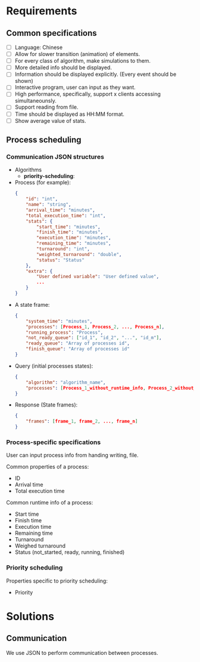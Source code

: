# Requirements

## Common specifications

- [ ] Language: Chinese
- [ ] Allow for slower transition (animation) of elements.
- [ ] For every class of algorithm, make simulations to them.
- [ ] More detailed info should be displayed.
- [ ] Information should be displayed explicitly. (Every event should be shown)
- [ ] Interactive program, user can input as they want.
- [ ] High performance, specifically, support x clients accessing simultaneounsly.
- [ ] Support reading from file.
- [ ] Time should be displayed as HH:MM format.
- [ ] Show average value of stats.

## Process scheduling

### Communication JSON structures

- Algorithms
    - **priority-scheduling**: 
- Process (for example):
    ```json
    {
        "id": "int",
        "name": "string",
        "arrival_time": "minutes",
        "total_execution_time": "int",
        "stats": {
            "start_time": "minutes",
            "finish_time": "minutes",
            "execution_time": "minutes",
            "remaining_time": "minutes",
            "turnaround": "int",
            "weighted_turnaround": "double",
            "status": "Status"
        },
        "extra": {
            "User defined variable": "User defined value",
            ...
        }
    }
    ```
- A state frame:
    ```json
    {
        "system_time": "minutes",
        "processes": [Process_1, Process_2, ..., Process_n],
        "running_process": "Process",
        "not_ready_queue": ["id_1", "id_2", "...", "id_m"],
        "ready_queue": "Array of processes id",
        "finish_queue": "Array of processes id"
    }
    ```
- Query (initial processes states):
    ```json
    {
        "algorithm": "algorithm_name",
        "processes": [Process_1_without_runtime_info, Process_2_without_runtime_info, ..., Process_n_without_runtime_info]
    }
    ```
- Response (State frames):
    ```json
    {
        "frames": [frame_1, frame_2, ..., frame_n]
    }
    ```

### Process-specific specifications

User can input process info from handing writing, file.

Common properties of a process:
- ID
- Arrival time
- Total execution time

Common runtime info of a process:
- Start time
- Finish time
- Execution time
- Remaining time
- Turnaround
- Weighed turnaround
- Status (not_started, ready, running, finished)

### Priority scheduling

Properties specific to priority scheduling:
- Priority


# Solutions

## Communication

We use JSON to perform communication between processes.
